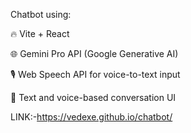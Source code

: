 
Chatbot using:

🔥 Vite + React

🌐 Gemini Pro API (Google Generative AI)

🎙️ Web Speech API for voice-to-text input

💬 Text and voice-based conversation UI

LINK:-https://vedexe.github.io/chatbot/
